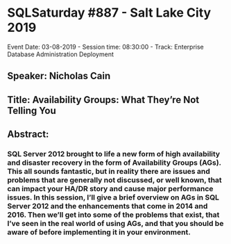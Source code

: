 # SQLSaturday #887 - Salt Lake City 2019
Event Date: 03-08-2019 - Session time: 08:30:00 - Track: Enterprise Database Administration  Deployment
## Speaker: Nicholas Cain
## Title: Availability Groups: What They’re Not Telling You
## Abstract:
### SQL Server 2012 brought to life a new form of high availability and disaster recovery in the form of Availability Groups (AGs). This all sounds fantastic, but in reality there are issues and problems that are generally not discussed, or well known, that can impact your HA/DR story and cause major performance issues. In this session, I’ll give a brief overview on AGs in SQL Server 2012 and the enhancements that come in 2014 and 2016. Then we’ll get into some of the problems that exist, that I’ve seen in the real world of using AGs, and that you should be aware of before implementing it in your environment.
